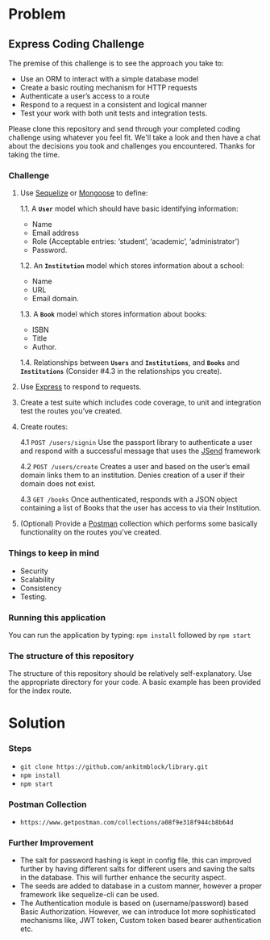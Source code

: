 # Problem

## Express Coding Challenge
The premise of this challenge is to see the approach you take to:
- Use an ORM to interact with a simple database model
- Create a basic routing mechanism for HTTP requests
- Authenticate a user’s access to a route
- Respond to a request in a consistent and logical manner
- Test your work with both unit tests and integration tests.

Please clone this repository and send through your completed coding challenge using whatever you feel fit. We'll take a look and then have a chat about the decisions you took and challenges you encountered. Thanks for taking the time.

### Challenge
1. Use [Sequelize](http://docs.sequelizejs.com/manual/installation/getting-started) or [Mongoose](https://mongoosejs.com/) to define:

   1.1. A **`User`** model which should have basic identifying information:
      - Name
      - Email address
      - Role (Acceptable entries: ‘student’, ‘academic’, ‘administrator’)
      - Password.

   1.2. An **`Institution`** model which stores information about a school:
      - Name
      - URL
      - Email domain.
      
   1.3. A **`Book`** model which stores information about books:
      - ISBN
      - Title
      - Author.
      
   1.4. Relationships between **`Users`** and **`Institutions`**, and **`Books`** and **`Institutions`** (Consider #4.3 in the relationships you create).
2. Use [Express](https://expressjs.com/) to respond to requests.
3. Create a test suite which includes code coverage, to unit and integration test the routes you’ve created.
4. Create routes:

    4.1 `POST /users/signin` Use the passport library to authenticate a user and respond with a successful message that uses the [JSend](https://labs.omniti.com/labs/jsend) framework
    
    4.2 `POST /users/create` Creates a user and based on the user’s email domain links them to an institution. Denies creation of a user if their domain does not exist.
    
    4.3 `GET /books` Once authenticated, responds with a JSON object containing a list of Books that the user has access to via their Institution.
5. (Optional) Provide a [Postman](https://www.getpostman.com/) collection which performs some basically functionality on the routes you've created.

### Things to keep in mind
- Security
- Scalability
- Consistency
- Testing.

### Running this application
You can run the application by typing:
`npm install` followed by `npm start` 

### The structure of this repository
The structure of this repository should be relatively self-explanatory. 
Use the appropriate directory for your code. A basic example has been provided for the index route.

# Solution

### Steps
- `git clone https://github.com/ankitmblock/library.git`
- `npm install`
- `npm start`

### Postman Collection
- `https://www.getpostman.com/collections/a08f9e318f944cb8b64d`

### Further Improvement
- The salt for password hashing is kept in config file, this can improved further by having different salts for different users and saving the salts in the database. This will further enhance the security aspect.
- The seeds are added to database in a custom manner, however a proper framework like sequelize-cli can be used.
- The Authentication module is based on (username/password) based Basic Authorization. However, we can introduce lot more sophisticated mechanisms like, JWT token, Custom token based bearer authentication etc.
